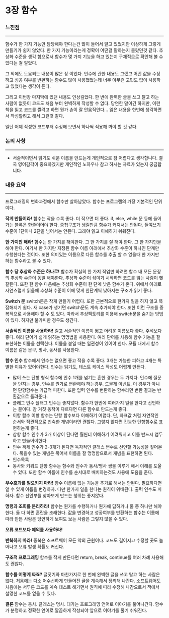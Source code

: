 # 3장 함수

### 느낀점

---

함수가 한 가지 기능만 담당해야 한다는건 많이 들어서 알고 있었지만 이상하게 그렇게 만들기가 쉽지 않았다. 한 가지 기능이라는게 정확이 어떤걸 말하는지 몰랐던것 같다. 추상화 수준을 생각 함으로서 함수가 몇 가지 기능을 하고 있는지 구체적으로 확인해 볼 수 있다는 걸 알았다.

그 외에도 도움되는 내용이 많은 장 이었다. 인수에 관한 내용도 그랬고 어떤 값을 수정하고 성공 여부를 반환하는 함수도 많이 사용했었는데 너무 아무런 고민도 없이 사용하고 있었다는 생각이 든다.

그리고 이번장 마지막에 있던 내용도 인상깊었다. 한 번에 완벽한 글을 쓰고 탈고 하는 사람이 없듯이 코드도 처음 부터 완벽하게 작성할 수 없다. 당연한 말이긴 하지만, 이런 책을 읽고 코드를 짤려고 하면 뭔가 손이 잘 안움직인다… 읽은 내용을 한번에 생각하면서 작성할려고 해서 그런것 같다.

일단 어제 작성한 코드부터 수정해 보면서 하나씩 적용해 봐야 할 것 같다.

### **논의 사항**

---

- 서술적이면서 읽기도 쉬운 이름을 만드는게 개인적으로 참 어렵다고 생각합니다.
결국 영어감각이 중요하겠지만 개인적인 노하우나 참고 하시는 자료가 있는지 궁금합니다.

### 내용 요약

---

프로그래밍의 변화과정에서 함수만 살아남았다. 함수는 프로그램의 가장 기본적인 단위이다.

**작게 만들어라!**
함수는 작을 수록 좋다. 더 작으면 더 좋다. if, else, while 문 등에 들어가는 블록은 한줄이어야 한다. 중첩구조가 생길만큼 함수가 커져서는 안된다. 들여쓰기 수준이 1단이나 2단을 넘어서는 안된다.
그래야 읽고 이해하기 쉬워진다.

**한 가지만 해라!**
함수는 한 가지를 해야한다. 그 한 가지를 잘 해야 한다. 그 한 가지만을 해야 한다. 여기서 한 가지란 지정된 함수 이름 아래에서 추상화 수준이 하나인 단계만 수행한다는 것이다. 또한 의미있는 이름으로 다른 함수를 추출 할 수 없을때 한 가지만 하는 함수라고 볼 수 있다.

**함수 당 추상화 수준은 하나로!**
함수가 확실히 한 가지 작업만 하려면 함수 내 모든 문장의 추상화 수준이 동일 해야한다. 추상화 수준이 섞이기 시작하면 코드를 읽는 사람이 헷갈린다.
또한 한 함수 다음에는 추상화 수준이 한 단계 낮은 함수가 온다. 위에서 아래로 자연스럽게 읽을때 추상화 수준이 이에 맞게 한단계씩 낮아지는 구조가 읽기 좋다.

**Switch 문**
switch문은 작게 만들기 어렵다. 또한 근본적으로 한가지 일을 하지 않고 복잡해지기 쉽다. 새 case가 생기면 switch문도 계속 추가되야 한다. 또한 이런 구조를 중복적으로 사용해야 할 수 도 있다. 따라서 추상팩토리를 이용해 switch문을 숨기는 방법이 있다. 하지만 불가피한 경우도 생긴다.

**서술적인 이름을 사용하라!**
길고 서술적인 이름이 짧고 어려운 이름보다 좋다. 주석보다 좋다. 여러 단어가 쉽게 읽히는 명명법을 사용한다. 여러 단어를 사용해 함수 기능을 잘 표현하는 이름을 선택한다. 이름을 붙일 때는 일관성이 있어야 한다. 모듈 내에서 함수 이름은 같은 문구, 명사, 동사를 사용한다.

**함수 인수**
함수에서 인수는 없으면 좋고 적을 수록 좋다. 3개는 가능한 피하고 4개는 특별한 이유가 있어야한다. 인수는 읽기도, 테스트 케이스 작성도 어렵게 만든다.

- 많이 쓰는 단항 형식
함수에 인수 1개를 넘기는 흔한 경우는 두 가지다. 인수에 질문을 던지는 경우, 인수를 뭔가로 변환해야 하는경우. 드물게 이벤트. 이 경우가 아니면 단항함수는 가급적 피한다.
또한 입력 인수를 변환하는 함수라면 변환 결과는 반환값으로 돌려준다.
- 플래그 인수
플래그 인수는 좋지않다. 함수가 한번에 여러가지 일을 한다고 선언하는 꼴이다. 참 거짓 동작이 다르다면 다른 함수로 만드는게 좋다.
- 이항 함수
이항 함수는 단항 함수보다 이해하기 어렵다. 단, 좌표값 처럼 자연적인 순서와 직관적으로 친숙한 개념이라면 괜찮다. 그렇지 않다면 간능한 단항함수로 표현하는게 좋다.
- 삼항 함수
인수가 3개 이상이 된다면 훨씬더 이해하기 어려워지고 이를 반드시 염두하고 만들어야한다.
- 인수 객체
인수가 2-3개가 된다면 독자적인 클래스 변수로 선언할 가능성을 짚어본다. 묶을수 있는 개념은 묶어서 이름을 잘 명명함으로서 개념을 표현하면 된다.
- 인수목록
- 동사와 키워드
단항 함수는 함수와 인수가 동사/명사 쌍을 이루게 해서 이해를 도울 수 있다. 또한 함수 이름에 인수를 순서대로 배치하는것도 사용에 도움을 준다.

**부수효과를 일으키지 마라!**
함수 이름에 없는 기능을 추가로 해서는 안된다. 필요하다면 알 수 있게 이름을 변경하자. 다만 한가지 일을 한다는 원칙이 위배된다. 출력 인수도 피하자. 함수 선언부를 찾아보게 만드는 행위는 좋지않다.

**명령과 조회를 분리하라!**
함수는 뭔가를 수행하거나 뭔가에 답하거나 둘 중 하나만 해야한다. 둘 다 하면 혼란을 초래한다. 값을 변경하고 성공여부를 반환하는 함수는 이름에 따라 만든 사람은 당연하게 보여도 보는 사람은 그렇지 않을 수 있다.

**오류 코드보다 예외를 사용하라!**

**반복하지 마라!**
중복은 소프트웨어 모든 악의 근원이다. 코드도 길어지고 수정할 곳도 늘어나고 오류 발생 확률도 커진다.

**구조적 프로그래밍**
함수를 작게 만든다면 return, break, continue를 여러 차례 사용해도 괜찮다.

**함수를 어떻게 짜죠?**
글짓기와 마찬가지로 한 번에 완벽한 글을 쓰고 탈고 하는 사람은 없다. 처음에는 다소 어수선하게 만들어진 글을 계속해서 정리해 나간다. 소프트웨어도 처음에는 서투른 코드를 계속 테스트 해가면서 원칙에 따라 수정해 나감으로서 책에서 설명한 코드를 얻을 수 있다.

**결론**
함수는 동사. 클래스는 명사.
대가는 프로그래밍 언어로 이야기를 풀어나간다.
함수가 분명하고 정확한 언어로 깔끔하게 작성되야 앞으로 이야기를 풀기 쉬워진다.